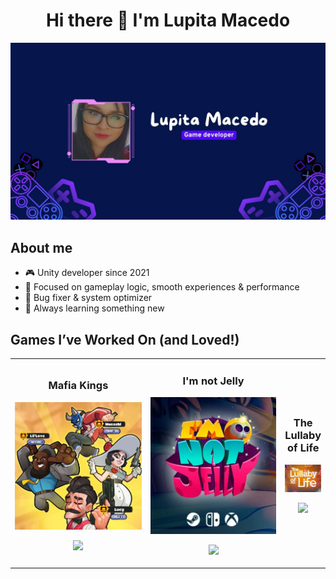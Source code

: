  

<div align="center">
  <h1 align="center">
    Hi there 👋 I'm Lupita Macedo 
  </h1>
</div>
<img src= "Portadas_Lupita.jpg">

## About me
- 🎮 Unity developer since 2021  
- 🧠 Focused on gameplay logic, smooth experiences & performance  
- 🐞 Bug fixer & system optimizer  
- 🌱 Always learning something new

## Games I’ve Worked On (and Loved!)
<table>
 <tr>
  
  <td width="50%">
   <h3 align="center">Mafia Kings</h3>
   <div align ="center">
     <a href="https://play.google.com/store/apps/details?id=com.byaliens.mafiakings&pcampaignid=web_share" target="blank">
       <img src="proyectos/MK.jpg" width="400" alt="Mafia kings image" >
     </a>
    <br>
    <p>
     <a href="https://play.google.com/store/apps/details?id=com.byaliens.mafiakings&pcampaignid=web_share" target="blank">
       <img src= "https://img.shields.io/badge/play%20store-8A2BE2">
     </a>
    </p>
   </div>
  </td>

   <td width="50%">
   <h3 align="center">I'm not Jelly</h3>
   <div align ="center">
     <a href="https://store.steampowered.com/app/1722820/Im_Not_Jelly/" target="blank">
       <img src="proyectos/INJ.jpg" width="400" alt="I'm not Jelly image" >
     </a>
    <br>
    <p>
     <a href="https://store.steampowered.com/app/1722820/Im_Not_Jelly/" target="blank">
       <img src= "https://img.shields.io/badge/steam-1b2838">
     </a>
    </p>
   </div>
  </td>

  <td width="50%">
   <h3 align="center">The Lullaby of Life</h3>
   <div align ="center">
     <a href="https://store.steampowered.com/app/2493180/The_Lullaby_of_Life/" target="blank">
       <img src="proyectos/TLOL.jpg" width="400" alt="The Lullaby of Life image" >
     </a>
    <br>
    <p>
     <a href="https://store.steampowered.com/app/2493180/The_Lullaby_of_Life/" target="blank">
       <img src= "https://img.shields.io/badge/steam-1b2838">
     </a>
    </p>
   </div>
  </td>

  
 </tr>
 
</table>
<!--
**Blaulux/Blaulux** is a ✨ _special_ ✨ repository because its `README.md` (this file) appears on your GitHub profile.

Here are some ideas to get you started:

- 🔭 I’m currently working on ...
- 🌱 I’m currently learning ...
- 👯 I’m looking to collaborate on ...
- 🤔 I’m looking for help with ...
- 💬 Ask me about ...
- 📫 How to reach me: ...
- 😄 Pronouns: ...
- ⚡ Fun fact: ...
-->

